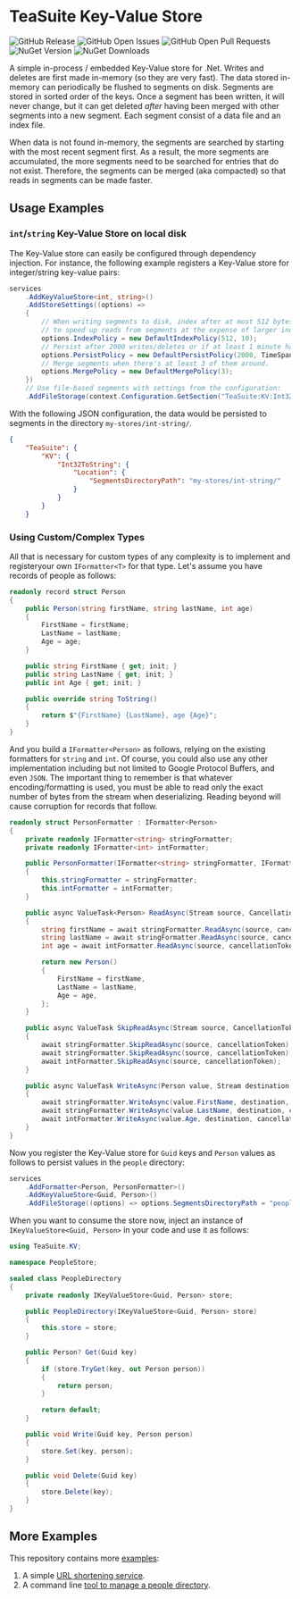 # TeaSuite Key-Value Store

![GitHub Release](https://img.shields.io/github/v/release/rokeller/teakv)
![GitHub Open Issues](https://img.shields.io/github/issues/rokeller/teakv)
![GitHub Open Pull Requests](https://img.shields.io/github/issues-pr/rokeller/teakv)
![NuGet Version](https://img.shields.io/nuget/v/teasuite.kv)
![NuGet Downloads](https://img.shields.io/nuget/dt/teasuite.kv)

A simple in-process / embedded Key-Value store for .Net. Writes and deletes are
first made in-memory (so they are very fast). The data stored in-memory can
periodically be flushed to segments on disk. Segments are stored in sorted order
of the keys. Once a segment has been written, it will never change, but it can
get deleted _after_ having been merged with other segments into a new segment.
Each segment consist of a data file and an index file.

When data is not found in-memory, the segments are searched by starting with the
most recent segment first. As a result, the more segments are accumulated, the
more segments need to be searched for entries that do not exist. Therefore, the
segments can be merged (aka compacted) so that reads in segments can be made
faster.

## Usage Examples

### `int`/`string` Key-Value Store on local disk

The Key-Value store can easily be configured through dependency injection. For
instance, the following example registers a Key-Value store for integer/string
key-value pairs:

```csharp
services
    .AddKeyValueStore<int, string>()
    .AddStoreSettings((options) =>
    {
        // When writing segments to disk, index after at most 512 bytes or 10 entries, whichever comes first. Use this
        // to speed up reads from segments at the expense of larger index files.
        options.IndexPolicy = new DefaultIndexPolicy(512, 10);
        // Persist after 2000 writes/deletes or if at least 1 minute has passed since last write/delete.
        options.PersistPolicy = new DefaultPersistPolicy(2000, TimeSpan.FromMinutes(1));
        // Merge segments when there's at least 3 of them around.
        options.MergePolicy = new DefaultMergePolicy(3);
    })
    // Use file-based segments with settings from the configuration:
    .AddFileStorage(context.Configuration.GetSection("TeaSuite:KV:Int32ToString:Location"));
```

With the following JSON configuration, the data would be persisted to segments in the directory `my-stores/int-string/`.

```JSON
{
    "TeaSuite": {
        "KV": {
            "Int32ToString": {
                "Location": {
                    "SegmentsDirectoryPath": "my-stores/int-string/"
                }
            }
        }
    }

```

### Using Custom/Complex Types

All that is necessary for custom types of any complexity is to implement and registeryour own `IFormatter<T>` for that
type. Let's assume you have records of people as follows:

```csharp
readonly record struct Person
{
    public Person(string firstName, string lastName, int age)
    {
        FirstName = firstName;
        LastName = lastName;
        Age = age;
    }

    public string FirstName { get; init; }
    public string LastName { get; init; }
    public int Age { get; init; }

    public override string ToString()
    {
        return $"{FirstName} {LastName}, age {Age}";
    }
}
```

And you build a `IFormatter<Person>` as follows, relying on the existing formatters for `string` and `int`. Of course,
you could also use any other implementation including but not limited to Google Protocol Buffers, and even `JSON`. The
important thing to remember is that whatever encoding/formatting is used, you must be able to read only the exact number
of bytes from the stream when deserializing. Reading beyond will cause corruption for records that follow.

```csharp
readonly struct PersonFormatter : IFormatter<Person>
{
    private readonly IFormatter<string> stringFormatter;
    private readonly IFormatter<int> intFormatter;

    public PersonFormatter(IFormatter<string> stringFormatter, IFormatter<int> intFormatter)
    {
        this.stringFormatter = stringFormatter;
        this.intFormatter = intFormatter;
    }

    public async ValueTask<Person> ReadAsync(Stream source, CancellationToken cancellationToken)
    {
        string firstName = await stringFormatter.ReadAsync(source, cancellationToken);
        string lastName = await stringFormatter.ReadAsync(source, cancellationToken);
        int age = await intFormatter.ReadAsync(source, cancellationToken);

        return new Person()
        {
            FirstName = firstName,
            LastName = lastName,
            Age = age,
        };
    }

    public async ValueTask SkipReadAsync(Stream source, CancellationToken cancellationToken)
    {
        await stringFormatter.SkipReadAsync(source, cancellationToken);
        await stringFormatter.SkipReadAsync(source, cancellationToken);
        await intFormatter.SkipReadAsync(source, cancellationToken);
    }

    public async ValueTask WriteAsync(Person value, Stream destination, CancellationToken cancellationToken)
    {
        await stringFormatter.WriteAsync(value.FirstName, destination, cancellationToken);
        await stringFormatter.WriteAsync(value.LastName, destination, cancellationToken);
        await intFormatter.WriteAsync(value.Age, destination, cancellationToken);
    }
}
```

Now you register the Key-Value store for `Guid` keys and `Person` values as follows to persist values in the `people`
directory:

```csharp
services
    .AddFormatter<Person, PersonFormatter>()
    .AddKeyValueStore<Guid, Person>()
    .AddFileStorage((options) => options.SegmentsDirectoryPath = "people");
```

When you want to consume the store now, inject an instance of `IKeyValueStore<Guid, Person>`  in your code and use it
as follows:

```csharp
using TeaSuite.KV;

namespace PeopleStore;

sealed class PeopleDirectory
{
    private readonly IKeyValueStore<Guid, Person> store;

    public PeopleDirectory(IKeyValueStore<Guid, Person> store)
    {
        this.store = store;
    }

    public Person? Get(Guid key)
    {
        if (store.TryGet(key, out Person person))
        {
            return person;
        }

        return default;
    }

    public void Write(Guid key, Person person)
    {
        store.Set(key, person);
    }

    public void Delete(Guid key)
    {
        store.Delete(key);
    }
}
```

## More Examples

This repository contains more [examples](examples):

1. A simple [URL shortening service](examples/ShortUrl/).
2. A command line [tool to manage a people directory](examples/PeopleStore/).
